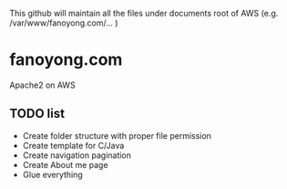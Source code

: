 This github will maintain all the files under documents root of AWS (e.g. /var/www/fanoyong.com/... )

# fanoyong.com
Apache2 on AWS


## TODO list
- Create folder structure with proper file permission
- Create template for C/Java
- Create navigation pagination
- Create About me page
- Glue everything
